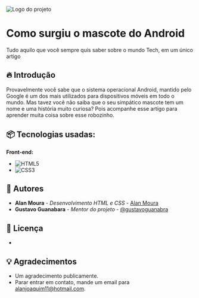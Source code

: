 ![Logo do projeto](https://alanjmoura.github.io/projeto-android/imagens/dan-droids.png)

# Como surgiu o mascote do Android 

Tudo aquilo que você sempre quis saber sobre o mundo Tech, em um único artigo

## 🔥 Introdução

Provavelmente você sabe que o sistema operacional Android, mantido pelo Google é um dos mais utilizados para dispositivos móveis em todo o mundo. Mas tavez você não saiba que o seu simpático mascote tem um nome e uma história muito curiosa? Pois acompanhe esse artigo para aprender muita coisa sobre esse robozinho.

## 📦 Tecnologias usadas:

**Front-end:**
* ![HTML5](https://img.shields.io/badge/html5-%23E34F26.svg?style=for-the-badge&logo=html5&logoColor=white)
* ![CSS3](https://img.shields.io/badge/css3-%231572B6.svg?style=for-the-badge&logo=css3&logoColor=white)

## 👷 Autores

* **Alan Moura** - *Desenvolvimento HTML e CSS* - [Alan Moura](https://github.com/alanjmoura)
* **Gustavo Guanabara** - *Mentor do projeto* - [@gustavoguanabra](https://github.com/gustavoguanabara)

## 📄 Licença

-

## 💡 Agradecimentos

* Um agradecimento publicamente.
* Parar entrar em contato, mande um email para alanjoaquim11@hotmail.com.
